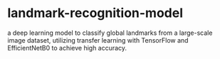 # landmark-recognition-model
a deep learning model to classify global landmarks from a large-scale image dataset, utilizing transfer learning with TensorFlow and EfficientNetB0 to achieve high accuracy.
